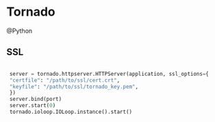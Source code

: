 # Tornado
@Python

SSL
---
```python

 server = tornado.httpserver.HTTPServer(application, ssl_options={
 "certfile": "/path/to/ssl/cert.crt",
 "keyfile": "/path/to/ssl/tornado_key.pem",
 })
 server.bind(port)
 server.start(0)
 tornado.ioloop.IOLoop.instance().start()
```
